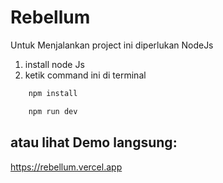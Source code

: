 # Rebellum

Untuk Menjalankan project ini diperlukan NodeJs

1. install node Js
2. ketik command ini di terminal

```bash
    npm install
```

```bash
    npm run dev
```

## atau lihat Demo langsung: 

https://rebellum.vercel.app
